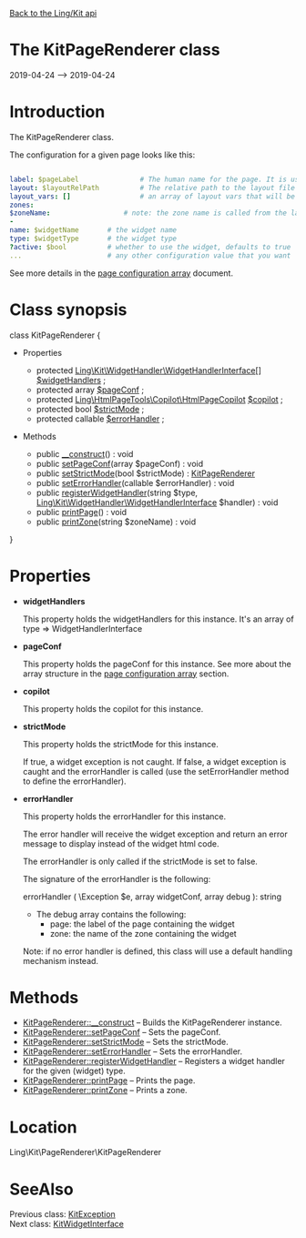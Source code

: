 [Back to the Ling/Kit api](https://github.com/lingtalfi/Kit/blob/master/doc/api/Ling/Kit.md)



The KitPageRenderer class
================
2019-04-24 --> 2019-04-24






Introduction
============

The KitPageRenderer class.


The configuration for a given page looks like this:

```yaml

label: $pageLabel               # The human name for the page. It is used in error messages.
layout: $layoutRelPath          # The relative path to the layout file for this page. The path is relative to a root which shall be defined in the general configuration of kit.
layout_vars: []                 # an array of layout vars that will be accessible to the layout (a layout might be configured to some degree by such variables, depending on the layout)
zones:
$zoneName:                  # note: the zone name is called from the layout file
-
name: $widgetName       # the widget name
type: $widgetType       # the widget type
?active: $bool          # whether to use the widget, defaults to true
...                     # any other configuration value that you want

```


See more details in the [page configuration array](https://github.com/lingtalfi/Kit/blob/master/README.md#the-kit-configuration-array) document.



Class synopsis
==============


class <span class="pl-k">KitPageRenderer</span>  {

- Properties
    - protected [Ling\Kit\WidgetHandler\WidgetHandlerInterface[]](https://github.com/lingtalfi/Kit/blob/master/doc/api/Ling/Kit/WidgetHandler/WidgetHandlerInterface.md) [$widgetHandlers](#property-widgetHandlers) ;
    - protected array [$pageConf](#property-pageConf) ;
    - protected [Ling\HtmlPageTools\Copilot\HtmlPageCopilot](https://github.com/lingtalfi/HtmlPageTools/blob/master/doc/api/Ling/HtmlPageTools/Copilot/HtmlPageCopilot.md) [$copilot](#property-copilot) ;
    - protected bool [$strictMode](#property-strictMode) ;
    - protected callable [$errorHandler](#property-errorHandler) ;

- Methods
    - public [__construct](https://github.com/lingtalfi/Kit/blob/master/doc/api/Ling/Kit/PageRenderer/KitPageRenderer/__construct.md)() : void
    - public [setPageConf](https://github.com/lingtalfi/Kit/blob/master/doc/api/Ling/Kit/PageRenderer/KitPageRenderer/setPageConf.md)(array $pageConf) : void
    - public [setStrictMode](https://github.com/lingtalfi/Kit/blob/master/doc/api/Ling/Kit/PageRenderer/KitPageRenderer/setStrictMode.md)(bool $strictMode) : [KitPageRenderer](https://github.com/lingtalfi/Kit/blob/master/doc/api/Ling/Kit/PageRenderer/KitPageRenderer.md)
    - public [setErrorHandler](https://github.com/lingtalfi/Kit/blob/master/doc/api/Ling/Kit/PageRenderer/KitPageRenderer/setErrorHandler.md)(callable $errorHandler) : void
    - public [registerWidgetHandler](https://github.com/lingtalfi/Kit/blob/master/doc/api/Ling/Kit/PageRenderer/KitPageRenderer/registerWidgetHandler.md)(string $type, [Ling\Kit\WidgetHandler\WidgetHandlerInterface](https://github.com/lingtalfi/Kit/blob/master/doc/api/Ling/Kit/WidgetHandler/WidgetHandlerInterface.md) $handler) : void
    - public [printPage](https://github.com/lingtalfi/Kit/blob/master/doc/api/Ling/Kit/PageRenderer/KitPageRenderer/printPage.md)() : void
    - public [printZone](https://github.com/lingtalfi/Kit/blob/master/doc/api/Ling/Kit/PageRenderer/KitPageRenderer/printZone.md)(string $zoneName) : void

}




Properties
=============

- <span id="property-widgetHandlers"><b>widgetHandlers</b></span>

    This property holds the widgetHandlers for this instance.
    It's an array of type => WidgetHandlerInterface
    
    

- <span id="property-pageConf"><b>pageConf</b></span>

    This property holds the pageConf for this instance.
    See more about the array structure in the [page configuration array](https://github.com/lingtalfi/Kit/blob/master/README.md#the-kit-configuration-array) section.
    
    

- <span id="property-copilot"><b>copilot</b></span>

    This property holds the copilot for this instance.
    
    

- <span id="property-strictMode"><b>strictMode</b></span>

    This property holds the strictMode for this instance.
    
    If true, a widget exception is not caught.
    If false, a widget exception is caught and the errorHandler is called (use the setErrorHandler method
    to define the errorHandler).
    
    

- <span id="property-errorHandler"><b>errorHandler</b></span>

    This property holds the errorHandler for this instance.
    
    The error handler will receive the widget exception and return an error message to display
    instead of the widget html code.
    
    The errorHandler is only called if the strictMode is set to false.
    
    The signature of the errorHandler is the following:
    
    
    
    errorHandler ( \Exception $e, array widgetConf, array debug  ): string
    
    - The debug array contains the following:
         - page: the label of the page containing the widget
         - zone: the name of the zone containing the widget
    
    
    Note: if no error handler is defined, this class will use a default handling mechanism instead.
    
    



Methods
==============

- [KitPageRenderer::__construct](https://github.com/lingtalfi/Kit/blob/master/doc/api/Ling/Kit/PageRenderer/KitPageRenderer/__construct.md) &ndash; Builds the KitPageRenderer instance.
- [KitPageRenderer::setPageConf](https://github.com/lingtalfi/Kit/blob/master/doc/api/Ling/Kit/PageRenderer/KitPageRenderer/setPageConf.md) &ndash; Sets the pageConf.
- [KitPageRenderer::setStrictMode](https://github.com/lingtalfi/Kit/blob/master/doc/api/Ling/Kit/PageRenderer/KitPageRenderer/setStrictMode.md) &ndash; Sets the strictMode.
- [KitPageRenderer::setErrorHandler](https://github.com/lingtalfi/Kit/blob/master/doc/api/Ling/Kit/PageRenderer/KitPageRenderer/setErrorHandler.md) &ndash; Sets the errorHandler.
- [KitPageRenderer::registerWidgetHandler](https://github.com/lingtalfi/Kit/blob/master/doc/api/Ling/Kit/PageRenderer/KitPageRenderer/registerWidgetHandler.md) &ndash; Registers a widget handler for the given (widget) type.
- [KitPageRenderer::printPage](https://github.com/lingtalfi/Kit/blob/master/doc/api/Ling/Kit/PageRenderer/KitPageRenderer/printPage.md) &ndash; Prints the page.
- [KitPageRenderer::printZone](https://github.com/lingtalfi/Kit/blob/master/doc/api/Ling/Kit/PageRenderer/KitPageRenderer/printZone.md) &ndash; Prints a zone.





Location
=============
Ling\Kit\PageRenderer\KitPageRenderer


SeeAlso
==============
Previous class: [KitException](https://github.com/lingtalfi/Kit/blob/master/doc/api/Ling/Kit/Exception/KitException.md)<br>Next class: [KitWidgetInterface](https://github.com/lingtalfi/Kit/blob/master/doc/api/Ling/Kit/Widget/KitWidgetInterface.md)<br>
